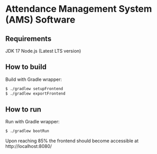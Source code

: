 # Attendance Management System (AMS) Software

## Requirements
JDK 17
Node.js (Latest LTS version)

## How to build

Build with Gradle wrapper:

```sh
$ ./gradlew setupFrontend
$ ./gradlew exportFrontend
```

## How to run

Run with Gradle wrapper:

```sh
$ ./gradlew bootRun
```

Upon reaching 85% the frontend should become accessible at http://localhost:8080/

